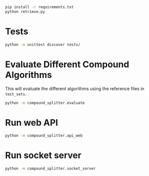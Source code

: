 ``` bash
pip install -r requirements.txt
python retrieve.py
```

# Tests

``` bash
python -m unittest discover tests/
```

# Evaluate Different Compound Algorithms

This will evaluate the different algorithms using the reference files in `test_sets`.

```bash
python -m compound_splitter.evaluate
```

# Run web API

```bash
python -m compound_splitter.api_web
```

# Run socket server
```bash
python -m compound_splitter.socket_server
```
